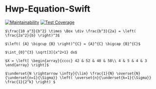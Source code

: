 # Hwp-Equation-Swift

[![Maintainability](https://api.codeclimate.com/v1/badges/2d63b31981806edb181e/maintainability)](https://codeclimate.com/github/sboh1214/Hwp-Equation-Swift/maintainability)
[![Test Coverage](https://api.codeclimate.com/v1/badges/2d63b31981806edb181e/test_coverage)](https://codeclimate.com/github/sboh1214/Hwp-Equation-Swift/test_coverage)

```
$\frac{10 a^3}{b^2} \times \Box \div \frac{b^3}{2a} = \left( \frac{2a^2}{b} \right)^3$

$\left( {A} \bigcup {B} \right)^{C} = {A}^{C} \bigcap {B}^{C}$

$\int_{0}^{3} \sqrt[3]{x^2+1} dx$

$X = \left[ \begin{array}{cccc} 42 & 52 & 48 & 58\\ 4 & 5 & 4 & 3 \end{array} \right]$

$\underset{N \rightarrow \infty}{\lim} \frac{1}{N} \overset{N}{\underset{n=1}{\Sigma}} \left( \overset{n}{\underset{k=1}{\Sigma}} \frac{1}{2^k} \right) $
```
